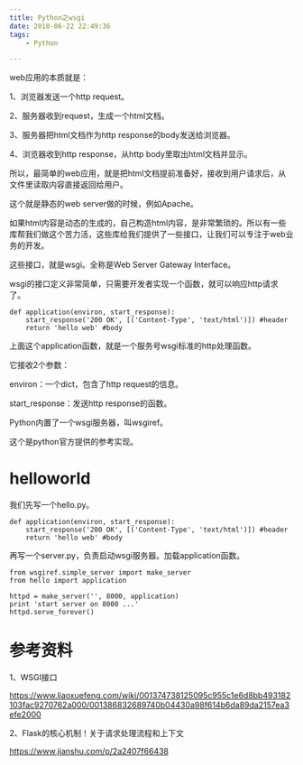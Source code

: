 ```yaml
---
title: Python之wsgi
date: 2018-06-22 22:49:36
tags:
	- Python

---
```




web应用的本质就是：

1、浏览器发送一个http request。

2、服务器收到request，生成一个html文档。

3、服务器把html文档作为http response的body发送给浏览器。

4、浏览器收到http response，从http body里取出html文档并显示。



所以，最简单的web应用，就是把html文档提前准备好，接收到用户请求后，从文件里读取内容直接返回给用户。

这个就是静态的web server做的时候，例如Apache。



如果html内容是动态的生成的，自己构造html内容，是非常繁琐的。所以有一些库帮我们做这个苦力活，这些库给我们提供了一些接口，让我们可以专注于web业务的开发。

这些接口，就是wsgi。全称是Web Server Gateway Interface。



wsgi的接口定义非常简单，只需要开发者实现一个函数，就可以响应http请求了。

```
def application(environ, start_response):
	start_response('200 OK', [('Content-Type', 'text/html')]) #header
	return 'hello web' #body
```

上面这个application函数，就是一个服务号wsgi标准的http处理函数。

它接收2个参数：

environ：一个dict，包含了http request的信息。

start_response：发送http response的函数。



Python内置了一个wsgi服务器，叫wsgiref。

这个是python官方提供的参考实现。



# helloworld

我们先写一个hello.py。

```
def application(environ, start_response):
	start_response('200 OK', [('Content-Type', 'text/html')]) #header
	return 'hello web' #body
```

再写一个server.py，负责启动wsgi服务器。加载application函数。

```
from wsgiref.simple_server import make_server
from hello import application

httpd = make_server('', 8000, application)
print 'start server on 8000 ...'
httpd.serve_forever()
```





# 参考资料

1、WSGI接口

https://www.liaoxuefeng.com/wiki/001374738125095c955c1e6d8bb493182103fac9270762a000/001386832689740b04430a98f614b6da89da2157ea3efe2000

2、Flask的核心机制！关于请求处理流程和上下文

https://www.jianshu.com/p/2a2407f66438